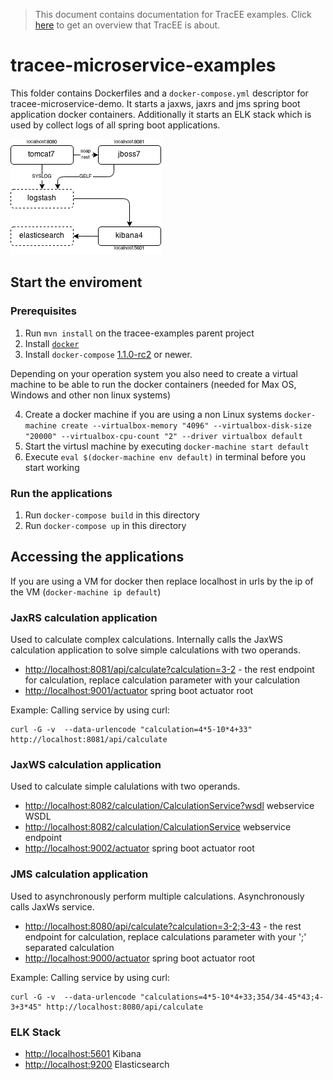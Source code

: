 > This document contains documentation for TracEE examples. Click [here](/README.md) to get an overview that TracEE is about.

# tracee-microservice-examples

This folder contains Dockerfiles and a `docker-compose.yml` descriptor for tracee-microservice-demo. It starts a jaxws, jaxrs and jms spring boot application docker containers.
Additionally it starts an ELK stack which is used by collect logs of all spring boot applications.

![overview](docker.png?raw=true)

## Start the enviroment

### Prerequisites

1. Run `mvn install` on the tracee-examples parent project
2. Install [`docker`](https://docs.docker.com/installation/)
3. Install `docker-compose` [1.1.0-rc2](https://github.com/docker/fig/releases/tag/1.1.0-rc2) or newer.

Depending on your operation system you also need to create a virtual machine to be able to run the docker containers (needed for Max OS, Windows and other non linux systems)

4. Create a docker machine if you are using a non Linux systems `docker-machine create --virtualbox-memory "4096" --virtualbox-disk-size "20000" --virtualbox-cpu-count "2" --driver virtualbox default`
5. Start the virtusl machine by executing `docker-machine start default` 
6. Execute `eval $(docker-machine env default)` in terminal before you start working

### Run the applications
1. Run `docker-compose build` in this directory
2. Run `docker-compose up` in this directory

## Accessing the applications

If you are using a VM for docker then replace localhost in urls by the ip of the VM (`docker-machine ip default`) 

### JaxRS calculation application 

Used to calculate complex calculations. Internally calls the JaxWS calculation application to solve simple calculations with two operands.

* [http://localhost:8081/api/calculate?calculation=3-2](http://localhost:8081/api/calculate?calculation=3-2) - the rest endpoint for calculation, replace calculation parameter with your calculation
* [http://localhost:9001/actuator](http://localhost:9001/actuator) spring boot actuator root

Example: Calling service by using curl:

    curl -G -v  --data-urlencode "calculation=4*5-10*4+33" http://localhost:8081/api/calculate



### JaxWS calculation application

Used to calculate simple calulations with two operands.

* [http://localhost:8082/calculation/CalculationService?wsdl](http://localhost:8082/calculation/CalculationService?wsdl) webservice WSDL
* [http://localhost:8082/calculation/CalculationService](http://localhost:8082/calculation/CalculationService) webservice endpoint
* [http://localhost:9002/actuator](http://localhost:9002/actuator) spring boot actuator root

### JMS calculation application

Used to asynchronously perform multiple calculations. Asynchronously calls JaxWs service.

* [http://localhost:8080/api/calculate?calculation=3-2;3-43](http://localhost:8080/api/calculate?calculations=3-2;3-43) - the rest endpoint for calculation, replace calculations parameter with your ';' separated calculation
* [http://localhost:9000/actuator](http://localhost:9000/actuator) spring boot actuator root

Example: Calling service by using curl:

    curl -G -v  --data-urlencode "calculations=4*5-10*4+33;354/34-45*43;4-3+3*45" http://localhost:8080/api/calculate

### ELK Stack

* [http://localhost:5601](http://localhost:5601) Kibana
* [http://localhost:9200](http://localhost:9200) Elasticsearch






